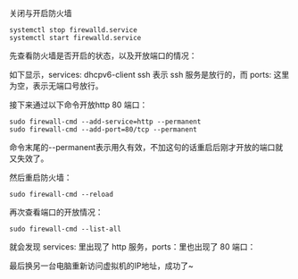 关闭与开启防火墙

```
systemctl stop firewalld.service
systemctl start firewalld.service
```

先查看防火墙是否开启的状态，以及开放端口的情况：

如下显示，services: dhcpv6-client ssh 表示 ssh 服务是放行的，而 ports: 这里为空，表示无端口号放行。

接下来通过以下命令开放http 80 端口：

```
sudo firewall-cmd --add-service=http --permanent
sudo firewall-cmd --add-port=80/tcp --permanent
```

命令末尾的--permanent表示用久有效，不加这句的话重启后刚才开放的端口就又失效了。

然后重启防火墙：

```
sudo firewall-cmd --reload
```

再次查看端口的开放情况：

```
sudo firewall-cmd --list-all
```

就会发现 services: 里出现了 http 服务，ports：里也出现了 80 端口：

最后换另一台电脑重新访问虚拟机的IP地址，成功了~





